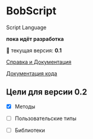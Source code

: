 # BobScript
Script Language

**пока идёт разработка**

:bug:
текущая версия: __0.1__     

[Справка и Документация](https://github.com/zinoviy23/BobScript/wiki) 

[Документация кода](zinoviy23.github.io)

## Цели для версии 0.2
- [x] Методы
- [ ] Пользовательские типы
- [ ] Библиотеки

